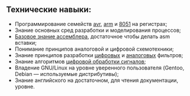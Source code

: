 Технические навыки:
--

- Программирование семейств [avr](MetUstrCifrObr/2sem/kurs/10etap/main.c), [arm](microproc/lab7) и [8051](8051/8lab.c) на регистрах;
- Знание основных сред разработки и моделирования процессов;
- [Базовое знание ассемблера](8051/8lab.asm), достаточное чтобы делать asm вставки;
- Понимание принципов аналоговой и цифровой схемотехники;
- Знание принципов разработки [цифровых](MetUstrCifrObr/2sem/kurs/10etap) и [аналоговых](sxemotex/KURSOVAYa.pdf) фильтров;
- Знание алгоритмов [цифровой обработки сигналов](MetUstrCifObr);
- Владение GNU/Linux на уровне уверенного пользователя (Gentoo, Debian — используемые дистрибутивы);
- Знание английского на достаточном, для чтения документации, уровне.

